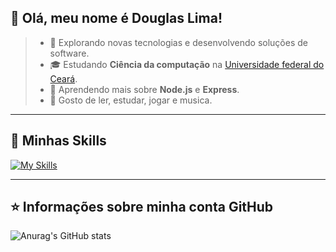 ## 🔖 Olá, meu nome é Douglas Lima!

> - 🤔 Explorando novas tecnologias e desenvolvendo soluções de software.
> - 🎓 Estudando **Ciência da computação** na <a href="https://www.ufc.br">Universidade federal do Ceará</a>.
> - 🌱 Aprendendo mais sobre **Node.js** e **Express**.
> - 💬 Gosto de ler, estudar, jogar e musica.

---

## 🚀 Minhas Skills

[![My Skills](https://skillicons.dev/icons?i=js,typescript,nodejs,react,express,mongo,postgres,bootstrap,tailwindcss,styledcomponents,figma)](https://skillicons.dev)

---

## ⭐ Informações sobre minha conta GitHub

![Anurag's GitHub stats](https://github-readme-stats.vercel.app/api?username=douglas-jpg&show_icons=true&theme=onedark)
